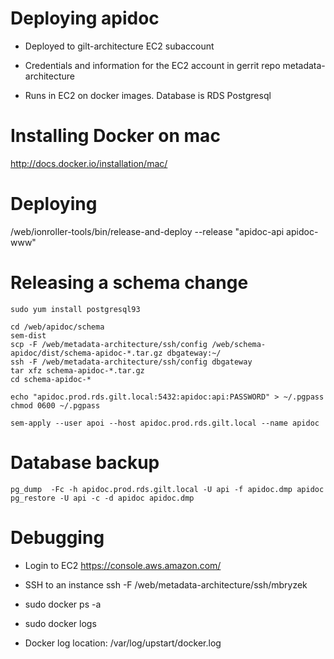 Deploying apidoc
================

 - Deployed to gilt-architecture EC2 subaccount

 - Credentials and information for the EC2 account in gerrit repo
   metadata-architecture

 - Runs in EC2 on docker images. Database is RDS Postgresql

Installing Docker on mac
========================

  http://docs.docker.io/installation/mac/

Deploying
==============

  /web/ionroller-tools/bin/release-and-deploy --release "apidoc-api apidoc-www"

Releasing a schema change
=========================

    sudo yum install postgresql93

    cd /web/apidoc/schema
    sem-dist
    scp -F /web/metadata-architecture/ssh/config /web/schema-apidoc/dist/schema-apidoc-*.tar.gz dbgateway:~/
    ssh -F /web/metadata-architecture/ssh/config dbgateway
    tar xfz schema-apidoc-*.tar.gz
    cd schema-apidoc-*

    echo "apidoc.prod.rds.gilt.local:5432:apidoc:api:PASSWORD" > ~/.pgpass
    chmod 0600 ~/.pgpass

    sem-apply --user apoi --host apidoc.prod.rds.gilt.local --name apidoc

Database backup
===============

    pg_dump  -Fc -h apidoc.prod.rds.gilt.local -U api -f apidoc.dmp apidoc
    pg_restore -U api -c -d apidoc apidoc.dmp

Debugging
=========

 - Login to EC2 https://console.aws.amazon.com/

 - SSH to an instance
   ssh -F /web/metadata-architecture/ssh/mbryzek <EC2 Hostname>

 - sudo docker ps -a

 - sudo docker logs <container id>

 - Docker log location: /var/log/upstart/docker.log
